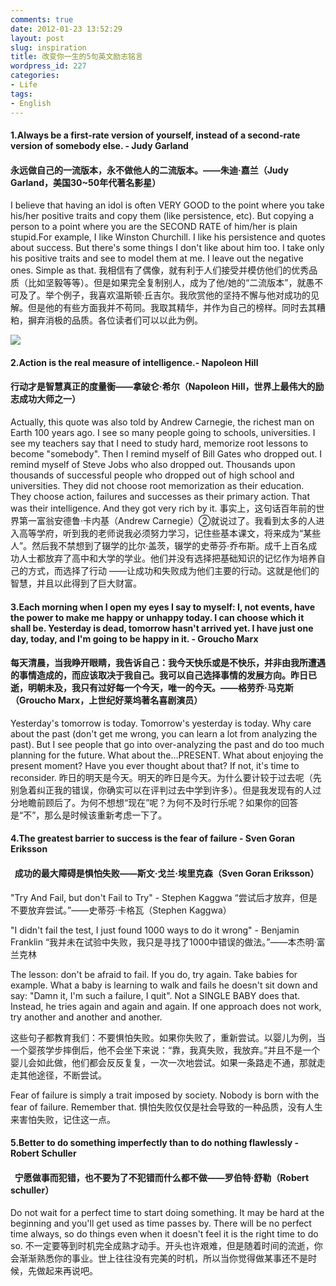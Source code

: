 ```yaml
---
comments: true
date: 2012-01-23 13:52:29
layout: post
slug: inspiration
title: 改变你一生的5句英文励志铭言
wordpress_id: 227
categories:
- Life
tags:
- English
---
```


#### 1.Always be a first-rate version of yourself, instead of a second-rate version of somebody else. - Judy Garland




#### 永远做自己的一流版本，永不做他人的二流版本。——朱迪·嘉兰（Judy Garland，美国30~50年代著名影星）


I believe that having an idol is often VERY GOOD to the point where you take his/her positive traits and copy them (like persistence, etc). But copying a person to a point where you are the SECOND RATE of him/her is plain stupid.For example, I like Winston Churchill. I like his persistence and quotes about success. But there's some things I don't like about him too. I take only his positive traits and see to model them at me. I leave out the negative ones. Simple as that.
我相信有了偶像，就有利于人们接受并模仿他们的优秀品质（比如坚毅等等）。但是如果完全复制别人，成为了他/她的“二流版本”，就愚不可及了。举个例子，我喜欢温斯顿·丘吉尔。我欣赏他的坚持不懈与他对成功的见解。但是他的有些方面我并不苟同。我取其精华，并作为自己的榜样。同时去其糟粕，摒弃消极的品质。各位读者们可以以此为例。

<!-- more -->

[![](http://www.everet.org/wp-content/uploads/2012/01/22_101101194832_1.jpg)](http://www.everet.org/wp-content/uploads/2012/01/22_101101194832_1.jpg)


#### 2.Action is the real measure of intelligence.- Napoleon Hill




#### 行动才是智慧真正的度量衡——拿破仑·希尔（Napoleon Hill，世界上最伟大的励志成功大师之一）


Actually, this quote was also told by Andrew Carnegie, the richest man on Earth 100 years ago. I see so many people going to schools, universities. I see my teachers say that I need to study hard, memorize root lessons to become "somebody". Then I remind myself of Bill Gates who dropped out. I remind myself of Steve Jobs who also dropped out. Thousands upon thousands of successful people who dropped out of high school and universities. They did not choose root memorization as their education. They choose action, failures and successes as their primary action. That was their intelligence. And they got very rich by it.
事实上，这句话百年前的世界第一富翁安德鲁·卡内基（Andrew Carnegie）②就说过了。我看到太多的人进入高等学府，听到我的老师说我必须努力学习，记住些基本课文，将来成为“某些人”。然后我不禁想到了辍学的比尔·盖茨，辍学的史蒂芬·乔布斯。成千上百名成功人士都放弃了高中和大学的学业。他们并没有选择把基础知识的记忆作为培养自己的方式，而选择了行动 ——让成功和失败成为他们主要的行动。这就是他们的智慧，并且以此得到了巨大财富。


#### 3.Each morning when I open my eyes I say to myself: I, not events, have the power to make me happy or unhappy today. I can choose which it shall be. Yesterday is dead, tomorrow hasn't arrived yet. I have just one day, today, and I'm going to be happy in it. - Groucho Marx




#### 每天清晨，当我睁开眼睛，我告诉自己：我今天快乐或是不快乐，并非由我所遭遇的事情造成的，而应该取决于我自己。我可以自己选择事情的发展方向。昨日已逝，明朝未及，我只有过好每一个今天，唯一的今天。——格劳乔·马克斯（Groucho Marx，上世纪好莱坞著名喜剧演员）


Yesterday's tomorrow is today. Tomorrow's yesterday is today. Why care about the past (don't get me wrong, you can learn a lot from analyzing the past). But I see people that go into over-analyzing the past and do too much planning for the future. What about the...PRESENT. What about enjoying the present moment? Have you ever thought about that? If not, it's time to reconsider.
昨日的明天是今天。明天的昨日是今天。为什么要计较于过去呢（先别急着纠正我的错误，你确实可以在评判过去中学到许多）。但是我发现有的人过分地瞻前顾后了。为何不想想“现在”呢？为何不及时行乐呢？如果你的回答是“不”，那么是时候该重新考虑一下了。


#### 4.The greatest barrier to success is the fear of failure - Sven Goran Eriksson




####   成功的最大障碍是惧怕失败——斯文·戈兰·埃里克森（Sven Goran Eriksson）


"Try And Fail, but don't Fail to Try" - Stephen Kaggwa
“尝试后才放弃，但是不要放弃尝试。”——史蒂芬·卡格瓦（Stephen Kaggwa）

"I didn't fail the test, I just found 1000 ways to do it wrong" - Benjamin Franklin
“我并未在试验中失败，我只是寻找了1000中错误的做法。”——本杰明·富兰克林

The lesson: don't be afraid to fail. If you do, try again. Take babies for example. What a baby is learning to walk and fails he doesn't sit down and say: "Damn it, I'm such a failure, I quit". Not a SINGLE BABY does that. Instead, he tries again and again and again. If one approach does not work, try another and another and another.

这些句子都教育我们：不要惧怕失败。如果你失败了，重新尝试。以婴儿为例，当一个婴孩学步摔倒后，他不会坐下来说：“靠，我真失败，我放弃。”并且不是一个婴儿会如此做，他们都会反反复复，一次一次地尝试。如果一条路走不通，那就走走其他途径，不断尝试。

Fear of failure is simply a trait imposed by society. Nobody is born with the fear of failure. Remember that.
惧怕失败仅仅是社会导致的一种品质，没有人生来害怕失败，记住这一点。


#### 5.Better to do something imperfectly than to do nothing flawlessly - Robert Schuller




####   宁愿做事而犯错，也不要为了不犯错而什么都不做——罗伯特·舒勒（Robert schuller）


Do not wait for a perfect time to start doing something. It may be hard at the beginning and you'll get used as time passes by. There will be no perfect time always, so do things even when it doesn't feel it is the right time to do so.
不一定要等到时机完全成熟才动手。开头也许艰难，但是随着时间的流逝，你会渐渐熟悉你的事业。世上往往没有完美的时机，所以当你觉得做某事还不是时候，先做起来再说吧。
